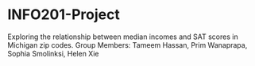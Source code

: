 # INFO201-Project
Exploring the relationship between median incomes and SAT scores in Michigan zip codes.
Group Members: Tameem Hassan, Prim Wanaprapa, Sophia Smolinksi, Helen Xie
